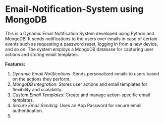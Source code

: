 # Email-Notification-System using MongoDB
This is a Dynamic Email Notification System developed using Python and MongoDB. It sends notifications to the users over emails in case of certain events such as requesting a password reset, logging in from a new device, and so on. The system employs a MongoDB database for capturing user actions and storing email templates.

**Features:**
1) _Dynamic Email Notifications_: Sends personalized emails to users based on the actions they perform.
2) _MongoDB Integration_:         Stores user actions and email templates for flexibility and scalability.
3) _Custom Email Templates_:       Create and manage action-specific email templates.
4) _Secure Email Sending_:       Uses an App Password for secure email authentication.
5) 
